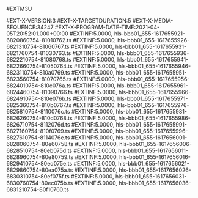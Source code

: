#EXTM3U

#EXT-X-VERSION:3
#EXT-X-TARGETDURATION:5
#EXT-X-MEDIA-SEQUENCE:34247
#EXT-X-PROGRAM-DATE-TIME:2021-04-05T20:52:01.000+00:00
#EXTINF:5.0000,
hls-bbb01_655-1617655921-6820860754-81010762.ts
#EXTINF:5.0000,
hls-bbb01_655-1617655926-6821310754-81060767.ts
#EXTINF:5.0000,
hls-bbb01_655-1617655931-6821760754-81030763.ts
#EXTINF:5.0000,
hls-bbb01_655-1617655936-6822210754-81080768.ts
#EXTINF:5.0000,
hls-bbb01_655-1617655941-6822660754-81050764.ts
#EXTINF:5.0000,
hls-bbb01_655-1617655946-6823110754-810a0769.ts
#EXTINF:5.0000,
hls-bbb01_655-1617655951-6823560754-81070765.ts
#EXTINF:5.0000,
hls-bbb01_655-1617655956-6824010754-810c076a.ts
#EXTINF:5.0000,
hls-bbb01_655-1617655961-6824460754-81090766.ts
#EXTINF:5.0000,
hls-bbb01_655-1617655966-6824910754-810e076b.ts
#EXTINF:5.0000,
hls-bbb01_655-1617655971-6825360754-810b0767.ts
#EXTINF:5.0000,
hls-bbb01_655-1617655976-6825810754-8110076c.ts
#EXTINF:5.0000,
hls-bbb01_655-1617655981-6826260754-810d0768.ts
#EXTINF:5.0000,
hls-bbb01_655-1617655986-6826710754-8112076d.ts
#EXTINF:5.0000,
hls-bbb01_655-1617655991-6827160754-810f0769.ts
#EXTINF:5.0000,
hls-bbb01_655-1617655996-6827610754-8114076e.ts
#EXTINF:5.0000,
hls-bbb01_655-1617656001-6828060754-80e60758.ts
#EXTINF:5.0000,
hls-bbb01_655-1617656006-6828510754-80eb075d.ts
#EXTINF:5.0000,
hls-bbb01_655-1617656011-6828960754-80e80759.ts
#EXTINF:5.0000,
hls-bbb01_655-1617656016-6829410754-80ed075e.ts
#EXTINF:5.0000,
hls-bbb01_655-1617656021-6829860754-80ea075a.ts
#EXTINF:5.0000,
hls-bbb01_655-1617656026-6830310754-80ef075f.ts
#EXTINF:5.0000,
hls-bbb01_655-1617656031-6830760754-80ec075b.ts
#EXTINF:5.0000,
hls-bbb01_655-1617656036-6831210754-80f10760.ts
